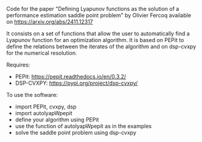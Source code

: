 Code for the paper "Defining Lyapunov functions as the solution of a performance estimation saddle point problem" by Olivier Fercoq
available on https://arxiv.org/abs/2411.12317

It consists on a set of functions that allow the user to automatically find a Lyapunov function for an optimization algorithm.
It is based on PEPit to define the relations between the iterates of the algorithm and on dsp-cvxpy for the numerical resolution.

Requires:
  - PEPit: https://pepit.readthedocs.io/en/0.3.2/
  - DSP-CVXPY: https://pypi.org/project/dsp-cvxpy/
    
To use the software:
  - import PEPit, cvxpy, dsp
  - import autolyapWpepit
  - define your algorithm using PEPit
  - use the function of autolyapWpepit as in the examples
  - solve the saddle point problem using dsp-cvxpy
